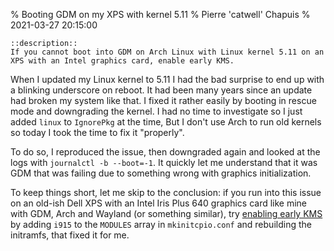 % Booting GDM on my XPS with kernel 5.11
% Pierre 'catwell' Chapuis
% 2021-03-27 20:15:00

    ::description::
    If you cannot boot into GDM on Arch Linux with Linux kernel 5.11 on an XPS with an Intel graphics card, enable early KMS.

When I updated my Linux kernel to 5.11 I had the bad surprise to end up with a blinking underscore on reboot. It had been many years since an update had broken my system like that. I fixed it rather easily by booting in rescue mode and downgrading the kernel. I had no time to investigate so I just added `linux` to `IgnorePkg` at the time, But I don't use Arch to run old kernels so today I took the time to fix it "properly".

To do so, I reproduced the issue, then downgraded again and looked at the logs with `journalctl -b --boot=-1`. It quickly let me understand that it was GDM that was failing due to something wrong with graphics initialization.

To keep things short, let me skip to the conclusion: if you run into this issue on an old-ish Dell XPS with an Intel Iris Plus 640 graphics card like mine with GDM, Arch and Wayland (or something similar), try [enabling early KMS](https://wiki.archlinux.org/index.php/kernel_mode_setting#Early_KMS_start) by adding `i915` to the `MODULES` array in `mkinitcpio.conf` and rebuilding the initramfs, that fixed it for me.
